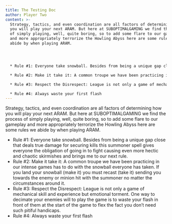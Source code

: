 ```yaml
---
title: The Testing Doc
author: Player Two
content: >-
  Strategy, tactics, and even coordination are all factors of determining how
  you will play your next ARAM. But here at SUBOPTIMALGAMING we find the process
  of simply playing, well, quite boring, so to add some flare to our gameplay
  and more appropriately terrorize the Howling Abyss here are some rules we
  abide by when playing ARAM.




  * Rule #1: Everyone take snowball. Besides from being a unique gap close that deals true damage for securing kills this summoner spell gives everyone the obligation of going in to fight causing even more hectic and chaotic skirmishes and brings me to our next rule.

  * Rule #2: Make it take it: A common troupe we have been practicing in our intense games has to do with the snowball everyone has taken. If you land your snowball (make it) you must recast (take it) sending you towards the enemy or minion hit with the summoner no matter the circumstances around it.

  * Rule #3: Respect the Disrespect: League is not only a game of mechanical skill and experience but emotional torment. One way to decimate your enemies will to play the game is to waste your flash in front of them at the start of the game to flex the fact you don’t need such pitiful handicaps.

  * Rule #4: Always waste your first flash
---
```

<!--StartFragment-->

Strategy, tactics, and even coordination are all factors of determining how you will play your next ARAM. But here at SUBOPTIMALGAMING we find the process of simply playing, well, quite boring, so to add some flare to our gameplay and more appropriately terrorize the Howling Abyss here are some rules we abide by when playing ARAM.



* Rule #1: Everyone take snowball. Besides from being a unique gap close that deals true damage for securing kills this summoner spell gives everyone the obligation of going in to fight causing even more hectic and chaotic skirmishes and brings me to our next rule.
* Rule #2: Make it take it: A common troupe we have been practicing in our intense games has to do with the snowball everyone has taken. If you land your snowball (make it) you must recast (take it) sending you towards the enemy or minion hit with the summoner no matter the circumstances around it.
* Rule #3: Respect the Disrespect: League is not only a game of mechanical skill and experience but emotional torment. One way to decimate your enemies will to play the game is to waste your flash in front of them at the start of the game to flex the fact you don’t need such pitiful handicaps.
* Rule #4: Always waste your first flash

<!--EndFragment-->